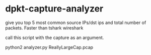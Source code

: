 # dpkt-capture-analyzer
give you top 5 most common source IPs/dst ips and total number of packets. Faster than tshark wireshark

call this script with the capture as an argument.

python2 analyzer.py ReallyLargeCap.pcap
